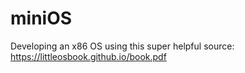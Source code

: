 # miniOS
Developing an x86 OS using this super helpful source: https://littleosbook.github.io/book.pdf
